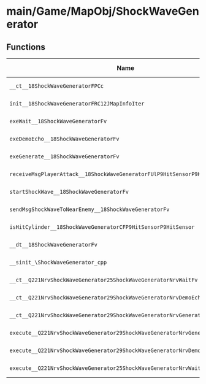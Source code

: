 # main/Game/MapObj/ShockWaveGenerator

## Functions

| Name | Address | Match % |
|------|---------|---------|
| `__ct__18ShockWaveGeneratorFPCc` | `0x8022474C` | :x: (0.0%) |
| `init__18ShockWaveGeneratorFRC12JMapInfoIter` | `0x80224790` | :x: (0.0%) |
| `exeWait__18ShockWaveGeneratorFv` | `0x802248F4` | :x: (0.0%) |
| `exeDemoEcho__18ShockWaveGeneratorFv` | `0x8022496C` | :x: (0.0%) |
| `exeGenerate__18ShockWaveGeneratorFv` | `0x802249E8` | :x: (0.0%) |
| `receiveMsgPlayerAttack__18ShockWaveGeneratorFUlP9HitSensorP9HitSensor` | `0x80224A90` | :x: (0.0%) |
| `startShockWave__18ShockWaveGeneratorFv` | `0x80224BA8` | :x: (0.0%) |
| `sendMsgShockWaveToNearEnemy__18ShockWaveGeneratorFv` | `0x80224C78` | :x: (0.0%) |
| `isHitCylinder__18ShockWaveGeneratorCFP9HitSensorP9HitSensor` | `0x80224CF8` | :x: (0.0%) |
| `__dt__18ShockWaveGeneratorFv` | `0x80224DB0` | :x: (0.0%) |
| `__sinit_\ShockWaveGenerator_cpp` | `0x80224E0C` | :x: (0.0%) |
| `__ct__Q221NrvShockWaveGenerator25ShockWaveGeneratorNrvWaitFv` | `0x80224E40` | :x: (0.0%) |
| `__ct__Q221NrvShockWaveGenerator29ShockWaveGeneratorNrvDemoEchoFv` | `0x80224E50` | :x: (0.0%) |
| `__ct__Q221NrvShockWaveGenerator29ShockWaveGeneratorNrvGenerateFv` | `0x80224E60` | :x: (0.0%) |
| `execute__Q221NrvShockWaveGenerator29ShockWaveGeneratorNrvGenerateCFP5Spine` | `0x80224E70` | :x: (0.0%) |
| `execute__Q221NrvShockWaveGenerator29ShockWaveGeneratorNrvDemoEchoCFP5Spine` | `0x80224E78` | :x: (0.0%) |
| `execute__Q221NrvShockWaveGenerator25ShockWaveGeneratorNrvWaitCFP5Spine` | `0x80224E80` | :x: (0.0%) |